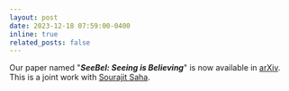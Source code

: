 ```yaml
---
layout: post
date: 2023-12-18 07:59:00-0400
inline: true
related_posts: false
---
```


Our paper named "***SeeBel: Seeing is Believing***" is now available in [arXiv](https://arxiv.org/abs/2312.10933). This is a joint work with [Sourajit Saha](https://sourajitcs.github.io/).
